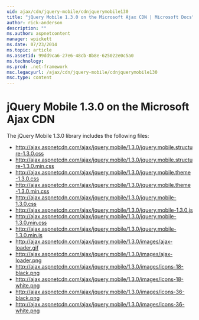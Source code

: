 ```yaml
---
uid: ajax/cdn/jquery-mobile/cdnjquerymobile130
title: "jQuery Mobile 1.3.0 on the Microsoft Ajax CDN | Microsoft Docs"
author: rick-anderson
description: ""
ms.author: aspnetcontent
manager: wpickett
ms.date: 07/23/2014
ms.topic: article
ms.assetid: 99dd9ca6-27e6-48cb-8b8e-625022e0c5a0
ms.technology: 
ms.prod: .net-framework
msc.legacyurl: /ajax/cdn/jquery-mobile/cdnjquerymobile130
msc.type: content
---
```

jQuery Mobile 1.3.0 on the Microsoft Ajax CDN
====================
The jQuery Mobile 1.3.0 library includes the following files:

- http://ajax.aspnetcdn.com/ajax/jquery.mobile/1.3.0/jquery.mobile.structure-1.3.0.css
- http://ajax.aspnetcdn.com/ajax/jquery.mobile/1.3.0/jquery.mobile.structure-1.3.0.min.css
- http://ajax.aspnetcdn.com/ajax/jquery.mobile/1.3.0/jquery.mobile.theme-1.3.0.css
- http://ajax.aspnetcdn.com/ajax/jquery.mobile/1.3.0/jquery.mobile.theme-1.3.0.min.css
- http://ajax.aspnetcdn.com/ajax/jquery.mobile/1.3.0/jquery.mobile-1.3.0.css
- http://ajax.aspnetcdn.com/ajax/jquery.mobile/1.3.0/jquery.mobile-1.3.0.js
- http://ajax.aspnetcdn.com/ajax/jquery.mobile/1.3.0/jquery.mobile-1.3.0.min.css
- http://ajax.aspnetcdn.com/ajax/jquery.mobile/1.3.0/jquery.mobile-1.3.0.min.js
- http://ajax.aspnetcdn.com/ajax/jquery.mobile/1.3.0/images/ajax-loader.gif
- http://ajax.aspnetcdn.com/ajax/jquery.mobile/1.3.0/images/ajax-loader.png
- http://ajax.aspnetcdn.com/ajax/jquery.mobile/1.3.0/images/icons-18-black.png
- http://ajax.aspnetcdn.com/ajax/jquery.mobile/1.3.0/images/icons-18-white.png
- http://ajax.aspnetcdn.com/ajax/jquery.mobile/1.3.0/images/icons-36-black.png
- http://ajax.aspnetcdn.com/ajax/jquery.mobile/1.3.0/images/icons-36-white.png
